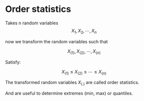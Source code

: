 # Order statistics
Takes n random variables 
$$X_1, X_2, \cdots, X_n$$

now we transform the random variables such that 

$$X_{(1)}, X_{(2)}, \cdots , X_{(n)}$$

Satisfy:

$$X_{(1)} \le X_{(2)} \le \cdots \le X_{(n)}$$

The transformed random variables $X_{(.)}$ are called order statistics.

And are useful to determine extremes (min, max) or quantiles.

